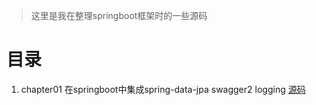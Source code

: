 > 这里是我在整理springboot框架时的一些源码
# 目录
1. chapter01 在springboot中集成spring-data-jpa swagger2 logging     [源码](https://github.com/lebean/spring-boot/tree/master/chapter01)
